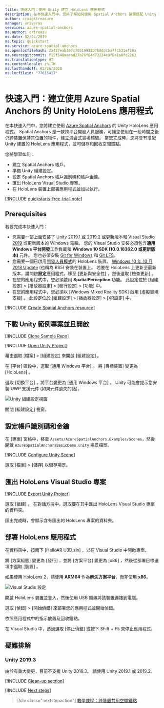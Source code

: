 ```yaml
---
title: 快速入門：使用 Unity 建立 HoloLens 應用程式
description: 在本快速入門中，您將了解如何使用 Spatial Anchors 建置搭配 Unity 的 HoloLens 應用程式。
author: craigktreasure
manager: vriveras
services: azure-spatial-anchors
ms.author: crtreasu
ms.date: 02/24/2019
ms.topic: quickstart
ms.service: azure-spatial-anchors
ms.openlocfilehash: 2a427eab107c70b19932b7b8ddc5a7fc531ef19a
ms.sourcegitcommit: f15f548aaead27b76f64d73224e8f6a1a0fc2262
ms.translationtype: HT
ms.contentlocale: zh-TW
ms.lasthandoff: 02/26/2020
ms.locfileid: "77615417"
---
```

# <a name="quickstart-create-a-unity-hololens-app-that-uses-azure-spatial-anchors"></a>快速入門：建立使用 Azure Spatial Anchors 的 Unity HoloLens 應用程式

在本快速入門中，您將建立使用 [Azure Spatial Anchors](../overview.md) 的 Unity HoloLens 應用程式。 Spatial Anchors 是一款跨平台開發人員服務，可讓您使用在一段時間之後仍跨裝置保持其位置的物件，建立混合式實境體驗。 當您完成時，您將會有搭配 Unity 建置的 HoloLens 應用程式，並可儲存和回收空間錨點。

您將學習如何：

- 建立 Spatial Anchors 帳戶。
- 準備 Unity 組建設定。
- 設定 Spatial Anchors 帳戶識別碼和帳戶金鑰。
- 匯出 HoloLens Visual Studio 專案。
- 在 HoloLens 裝置上部署應用程式並加以執行。

[!INCLUDE [quickstarts-free-trial-note](../../../includes/quickstarts-free-trial-note.md)]

## <a name="prerequisites"></a>Prerequisites

若要完成本快速入門：

- 您需要一部上面安裝了 <a href="https://unity3d.com/get-unity/download" target="_blank">Unity 2019.1 或 2019.2</a> 或更新版本和 <a href="https://www.visualstudio.com/downloads/" target="_blank">Visual Studio 2019</a> 或更新版本的 Windows 電腦。 您的 Visual Studio 安裝必須包含**通用 Windows 平台開發**工作負載和 **Windows 10 SDK (10.0.18362.0 或更新版本)** 元件。 您也必須安裝 <a href="https://git-scm.com/download/win" target="_blank">Git for Windows</a> 和 <a href="https://git-lfs.github.com/">Git LFS</a>。
- 您需要一個已啟用[開發人員模式](https://docs.microsoft.com/windows/mixed-reality/using-visual-studio)的 HoloLens 裝置。 [Windows 10 年 10 月 2018 Update](https://docs.microsoft.com/windows/mixed-reality/release-notes-october-2018) (也稱為 RS5) 安裝在裝置上。 若要在 HoloLens 上更新至最新版本，請開啟**設定**應用程式，移至 [更新與安全性]  ，然後選取 [檢查更新]  。
- 在您的應用程式中，您必須啟用 **SpatialPerception** 功能。 此設定位於 [組建設定]   >  [播放器設定]   >  [發行設定]   >  [功能]  中。
- 在您的應用程式中，您必須以 [Windows Mixed Reality SDK]  啟用 [虛擬實境支援]  。 此設定位於 [組建設定]   >  [播放器設定]   >  [XR設定]  中。

[!INCLUDE [Create Spatial Anchors resource](../../../includes/spatial-anchors-get-started-create-resource.md)]

## <a name="download-and-open-the-unity-sample-project"></a>下載 Unity 範例專案並且開啟

[!INCLUDE [Clone Sample Repo](../../../includes/spatial-anchors-clone-sample-repository.md)]

[!INCLUDE [Open Unity Project](../../../includes/spatial-anchors-open-unity-project.md)]

藉由選取 [檔案]   > [組建設定]  來開啟 [組建設定]  。

在 [平台]  區段中，選取 [通用 Windows 平台]  。 將 [目標裝置]  變更為 [HoloLens]  。

選取 [切換平台]  ，將平台變更為 [通用 Windows 平台]  。 Unity 可能會提示您安裝 UWP 支援元件 (如果元件遺失的話)。

![Unity 組建設定視窗](./media/get-started-unity-hololens/unity-build-settings.png)

關閉 [組建設定]  視窗。

## <a name="configure-the-account-identifier-and-key"></a>設定帳戶識別碼和金鑰

在 [專案]  窗格中，移至 `Assets/AzureSpatialAnchors.Examples/Scenes`，然後開啟 `AzureSpatialAnchorsBasicDemo.unity` 場景檔案。

[!INCLUDE [Configure Unity Scene](../../../includes/spatial-anchors-unity-configure-scene.md)]

選取 [檔案]   > [儲存]  以儲存場景。

## <a name="export-the-hololens-visual-studio-project"></a>匯出 HoloLens Visual Studio 專案

[!INCLUDE [Export Unity Project](../../../includes/spatial-anchors-unity-export-project-snip.md)]

選取 [組建]  。 在對話方塊中，選取要在其中匯出 HoloLens Visual Studio 專案的資料夾。

匯出完成時，會顯示含有匯出的 HoloLens 專案的資料夾。

## <a name="deploy-the-hololens-application"></a>部署 HoloLens 應用程式

在資料夾中，按兩下 [HelloAR U3D.sln]  ，以在 Visual Studio 中開啟專案。

將 [方案組態]  變更為 [發行]  ，並將 [方案平台]  變更為 [x86]  ，然後從部署目標選項中選取 [裝置]  。

如果使用 HoloLens 2，請使用 **ARM64** 作為**解決方案平台**，而非使用 **x86**。

   ![Visual Studio 設定](./media/get-started-unity-hololens/visual-studio-configuration.png)

開啟 HoloLens 裝置並登入，然後使用 USB 纜線將該裝置連接到電腦。

選取 [偵錯]   > [開始偵錯]  來部署您的應用程式並開始偵錯。

依照應用程式中的指示放置及回收錨點。

在 Visual Studio 中，透過選取 [停止偵錯]  或按下 Shift + F5 來停止應用程式。

## <a name="troubleshooting"></a>疑難排解

### <a name="unity-20193"></a>Unity 2019.3

由於有重大變更，目前不支援 Unity 2019.3。 請使用 Unity 2019.1 或 2019.2。

[!INCLUDE [Clean-up section](../../../includes/clean-up-section-portal.md)]

[!INCLUDE [Next steps](../../../includes/spatial-anchors-quickstarts-nextsteps.md)]

> [!div class="nextstepaction"]
> [教學課程：跨裝置共用空間錨點](../tutorials/tutorial-share-anchors-across-devices.md)
